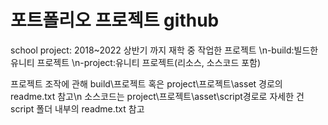 # 포트폴리오 프로젝트 github

 school project: 2018~2022 상반기 까지 재학 중 작업한 프로젝트
   \n-build:빌드한 유니티 프로젝트
   \n-project:유니티 프로젝트(리소스, 소스코드 포함)

 프로젝트 조작에 관해 build\프로젝트 혹은 project\프로젝트\asset 경로의 readme.txt 참고\n
 소스코드는 project\프로젝트\asset\script경로로 자세한 건 script 폴더 내부의 readme.txt 참고
